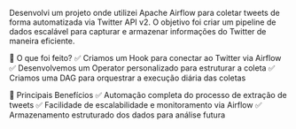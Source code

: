 Desenvolvi um projeto onde utilizei Apache Airflow para coletar tweets de forma automatizada via Twitter API v2. O objetivo foi criar um pipeline de dados escalável para capturar e armazenar informações do Twitter de maneira eficiente.

🔹 O que foi feito?
✅ Criamos um Hook para conectar ao Twitter via Airflow
✅ Desenvolvemos um Operator personalizado para estruturar a coleta
✅ Criamos uma DAG para orquestrar a execução diária das coletas

🔹 Principais Benefícios
✅ Automação completa do processo de extração de tweets
✅ Facilidade de escalabilidade e monitoramento via Airflow
✅ Armazenamento estruturado dos dados para análise futura
